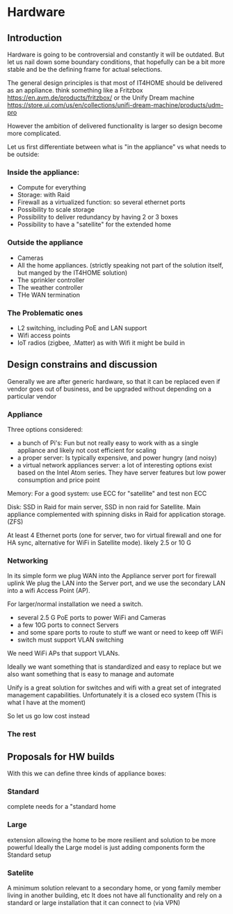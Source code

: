 # Hardware

## Introduction

Hardware is going to be controversial and constantly it will be outdated. But let us nail down some boundary conditions, that hopefully can be a bit more stable and be the defining frame for actual selections.

The general design principles is that most of IT4HOME should be delivered as an appliance. think something like a Fritzbox <https://en.avm.de/products/fritzbox/> or the Unify Dream machine <https://store.ui.com/us/en/collections/unifi-dream-machine/products/udm-pro>

However the ambition of delivered functionality is larger so design become more complicated.

Let us first differentiate between what is "in the appliance" vs what needs to be outside:

### Inside the appliance:

- Compute for everything
- Storage: with Raid
- Firewall as a virtualized function: so several ethernet ports
- Possibility to scale storage
- Possibility to deliver redundancy by having 2 or 3 boxes
- Possibility to have a "satellite" for the extended home

### Outside the appliance

- Cameras
- All the home appliances. (strictly speaking not part of the solution itself, but manged by the IT4HOME solution)
- The sprinkler controller
- The weather controller
- THe WAN termination

### The Problematic ones

- L2 switching, including PoE and LAN support
- Wifi access points
- IoT radios (zigbee, .Matter) as with Wifi it might be build in

## Design constrains and discussion

Generally we are after generic hardware, so that it can be replaced even if vendor goes out of business, and be upgraded without depending on a particular vendor

### Appliance

Three options considered: 
- a bunch of Pi's: Fun but not really easy to work with as a single appliance and likely not cost efficient for scaling
- a proper server: Is typically expensive, and power hungry (and noisy)
- a virtual network appliances server: a lot of interesting options exist based on the Intel Atom series. They have server features but low power consumption and price point

Memory: For a good system: use ECC for "satellite" and test non ECC

Disk: SSD in Raid for main server, SSD in non raid for Satellite. Main appliance complemented with spinning disks in Raid for application storage. (ZFS)

At least 4 Ethernet ports (one for server, two for virtual firewall and one for HA sync, alternative for WiFi in Satellite mode). likely 2.5 or 10 G

### Networking

In its simple form we plug WAN into the Appliance server port for firewall uplink
We plug the LAN into the Server port, and we use the secondary LAN into a wifi Access Point (AP).

For larger/normal installation we need a switch. 
- several 2.5 G PoE ports to power WiFi and Cameras
- a few 10G ports to connect Servers
- and some spare ports to route to stuff we want or need to keep off WiFi
- switch must support VLAN switching

We need WiFi APs that support VLANs.

Ideally we want something that is standardized and easy to replace
but we also want something that is easy to manage and automate

Unify is a great solution for switches and wifi with a great set of integrated management capabilities. Unfortunately it is a closed eco system
(This is what I have at the moment)

So let us go low cost instead

### The rest

## Proposals for HW builds

With this we can define three kinds of appliance boxes:

### Standard

complete needs for a "standard home

### Large

extension allowing the home to be more resilient and solution to be more powerful
Ideally the Large model is just adding components form the Standard setup

### Satelite

A minimum solution relevant to a secondary home, or yong family member living in another building, etc
It does not have all functionality and rely on a standard or large installation that it can connect to (via VPN)
